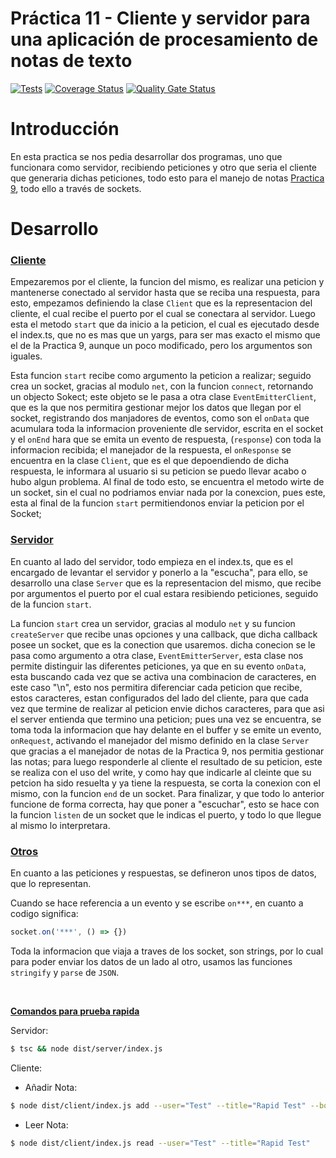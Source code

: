 # Práctica 11 - Cliente y servidor para una aplicación de procesamiento de notas de texto

[![Tests](https://github.com/ULL-ESIT-INF-DSI-2122/ull-esit-inf-dsi-21-22-prct11-async-sockets-Yeixon98/actions/workflows/tests.yml/badge.svg)](https://github.com/ULL-ESIT-INF-DSI-2122/ull-esit-inf-dsi-21-22-prct11-async-sockets-Yeixon98/actions/workflows/tests.yml)
[![Coverage Status](https://coveralls.io/repos/github/ULL-ESIT-INF-DSI-2122/ull-esit-inf-dsi-21-22-prct11-async-sockets-Yeixon98/badge.svg?branch=main)](https://coveralls.io/github/ULL-ESIT-INF-DSI-2122/ull-esit-inf-dsi-21-22-prct11-async-sockets-Yeixon98?branch=main)
[![Quality Gate Status](https://sonarcloud.io/api/project_badges/measure?project=ULL-ESIT-INF-DSI-2122_ull-esit-inf-dsi-21-22-prct11-async-sockets-Yeixon98&metric=alert_status)](https://sonarcloud.io/summary/new_code?id=ULL-ESIT-INF-DSI-2122_ull-esit-inf-dsi-21-22-prct11-async-sockets-Yeixon98)

# Introducción

En esta practica se nos pedia desarrollar dos programas, uno que funcionara como servidor, recibiendo peticiones y otro que seria el cliente que generaria dichas peticiones, todo esto para el manejo de notas [Practica 9](https://github.com/ULL-ESIT-INF-DSI-2122/ull-esit-inf-dsi-21-22-prct09-filesystem-notes-app-Yeixon98), todo ello a través de sockets.

# Desarrollo

<b><u><h3>Cliente</h3></u></b>

Empezaremos por el cliente, la funcion del mismo, es realizar una peticion y mantenerse conectado al servidor hasta que se reciba una respuesta, para esto, empezamos definiendo la clase `Client` que es la representacion del cliente, el cual recibe el puerto por el cual se conectara al servidor. Luego esta el metodo `start` que da inicio a la peticion, el cual es ejecutado desde el index.ts, que no es mas que un yargs, para ser mas exacto el mismo que el de la Practica 9, aunque un poco modificado, pero los argumentos son iguales.

Esta funcion `start` recibe como argumento la peticion a realizar; seguido crea un socket, gracias al modulo `net`, con la funcion `connect`, retornando un objecto Sokect; este objeto se le pasa a otra clase `EventEmitterClient`, que es la que nos permitira gestionar mejor los datos que llegan por el socket, registrando dos manjadores de eventos, como son el `onData` que acumulara toda la informacion proveniente dle servidor, escrita en el socket y el `onEnd` hara que se emita un evento de respuesta, (`response`) con toda la informacion recibida; el manejador de la respuesta, el `onResponse` se encuentra en la clase `Client`, que es el que depoendiendo de dicha respuesta, le informara al usuario si su peticion se puedo llevar acabo o hubo algun problema. Al final de todo esto, se encuentra el metodo wirte de un socket, sin el cual no podriamos enviar nada por la conexcion, pues este, esta al final de la funcion `start` permitiendonos enviar la peticion por el Socket;

<b><u><h3>Servidor</h3></u></b>

En cuanto al lado del servidor, todo empieza en el index.ts, que es el encargado de levantar el servidor y ponerlo a la "escucha", para ello, se desarrollo una clase `Server` que es la representacion del mismo, que recibe por argumentos el puerto por el cual estara resibiendo peticiones, seguido de la funcion `start`.

La funcion `start` crea un servidor, gracias al modulo `net` y su funcion `createServer` que recibe unas opciones y una callback, que dicha callback posee un socket, que es la conection que usaremos. dicha conecion se le pasa como argumento a otra clase, `EventEmitterServer`, esta clase nos permite distinguir las diferentes peticiones, ya que en su evento `onData`, esta buscando cada vez que se activa una combinacion de caracteres, en este caso "\n", esto nos permitira diferenciar cada peticion que recibe, estos caracteres, estan configurados del lado del cliente, para que cada vez que termine de realizar al peticion envie dichos caracteres, para que asi el server entienda que termino una peticion; pues una vez se encuentra, se toma toda la informacion que hay delante en el buffer y se emite un evento, `onRequest`, activando el manejador del mismo definido en la clase `Server` que gracias a el manejador de notas de la Practica 9, nos permitia gestionar las notas; para luego responderle al cliente el resultado de su peticion, este se realiza con el uso del write, y como hay que indicarle al cleinte que su petcion ha sido resuelta y ya tiene la respuesta, se corta la conexion con el mismo, con la funcion `end` de un socket. Para finalizar, y que todo lo anterior funcione de forma correcta, hay que poner a "escuchar", esto se hace con la funcion `listen` de un socket que le indicas el puerto, y todo lo que llegue al mismo lo interpretara.

<b><u><h3>Otros</h3></u></b>
En cuanto a las peticiones y respuestas, se defineron unos tipos de datos, que lo representan.

Cuando se hace referencia a un evento y se escribe `on***`, en cuanto a codigo significa: 
```ts
socket.on('***', () => {})
```

Toda la informacion que viaja a traves de los socket, son strings, por lo cual para poder enviar los datos de un lado al otro, usamos las funciones `stringify` y `parse` de `JSON`.

<br>

<u><b>Comandos para prueba rapida</b></u>

Servidor:
```bash
$ tsc && node dist/server/index.js
```

Cliente:

 * Añadir Nota: 
 ```bash
 $ node dist/client/index.js add --user="Test" --title="Rapid Test" --body="This is a rapid test" --color="yellow"
 ```
 * Leer Nota:
 ```bash
 $ node dist/client/index.js read --user="Test" --title="Rapid Test"
 ```
